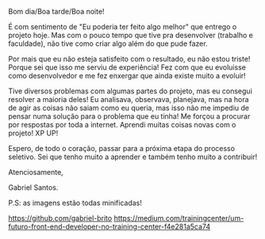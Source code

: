 Bom dia/Boa tarde/Boa noite!

É com sentimento de "Eu poderia ter feito algo melhor" que entrego o projeto hoje. Mas com o pouco tempo que tive pra desenvolver (trabalho e faculdade), não tive como criar algo além do que pude fazer.

Por mais que eu não esteja satisfeito com o resultado, eu não estou triste! Porque sei que isso me serviu de experiência! Fez com que eu evoluisse como desenvolvedor e me fez enxergar que ainda existe muito a evoluir!

Tive diversos problemas com algumas partes do projeto, mas eu consegui resolver a maioria deles! Eu analisava, observava, planejava, mas na hora de agir as coisas não saiam como eu queria, mas isso não me impediu de pensar numa solução para o problema que eu tinha! Me forçou a procurar por respostas por toda a internet. Aprendi muitas coisas novas com o projeto! XP UP!

Espero, de todo o coração, passar para a próxima etapa do processo seletivo. Sei que tenho muito a aprender e também tenho muito a contribuir!

Atenciosamente, 

Gabriel Santos.


P.S: as imagens estão todas minificadas!

https://github.com/gabriel-brito
https://medium.com/trainingcenter/um-futuro-front-end-developer-no-training-center-f4e281a5ca74
